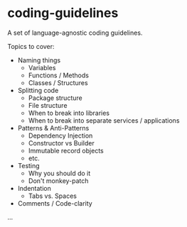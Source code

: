 # coding-guidelines

A set of language-agnostic coding guidelines.

Topics to cover:

- Naming things
  - Variables
  - Functions / Methods
  - Classes / Structures
- Splitting code
  - Package structure
  - File structure
  - When to break into libraries
  - When to break into separate services / applications
- Patterns & Anti-Patterns
  - Dependency Injection
  - Constructor vs Builder
  - Immutable record objects
  - etc.
- Testing
  - Why you should do it
  - Don't monkey-patch
- Indentation
  - Tabs vs. Spaces
- Comments / Code-clarity

...
